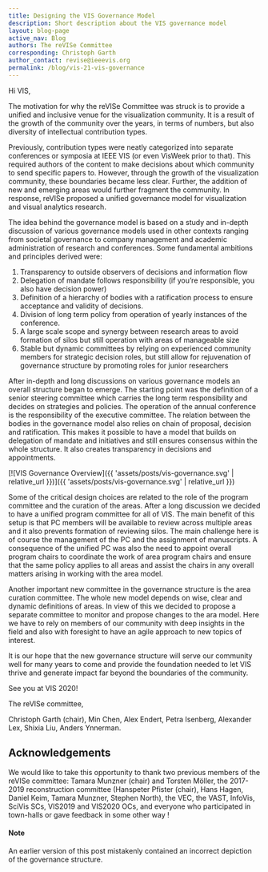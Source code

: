 ```yaml
---
title: Designing the VIS Governance Model
description: Short description about the VIS governance model
layout: blog-page
active_nav: Blog
authors: The reVISe Committee
corresponding: Christoph Garth
author_contact: revise@ieeevis.org
permalink: /blog/vis-21-vis-governance
---
```


Hi VIS,

The motivation for why the reVISe Committee was struck is to provide a unified and inclusive venue for the visualization community. It is a result of the growth of the community over the years, in terms of numbers, but also diversity of intellectual contribution types.

Previously, contribution types were neatly categorized into separate conferences or symposia at IEEE VIS (or even VisWeek prior to that). This required authors of the content to make decisions about which community to send specific papers to. However, through the growth of the visualization community, these boundaries became less clear. Further, the addition of new and emerging areas would further fragment the community. In response, reVISe proposed a unified governance model for visualization and visual analytics research.

<!--more-->
The idea behind the governance model is based on a study and in-depth discussion of various governance models used in other contexts ranging from societal governance to company management and academic administration of research and conferences. Some fundamental ambitions and principles derived were:

1. Transparency to outside observers of decisions and information flow
2. Delegation of mandate follows responsibility (if you’re responsible, you also have decision power)
3. Definition of a hierarchy of bodies with a ratification process to ensure acceptance and validity of decisions.
4. Division of long term policy from operation of yearly instances of the conference.
5. A large scale scope and synergy between research areas to avoid formation of silos but still operation with areas of manageable size
6. Stable but dynamic committees by relying on experienced community members for strategic decision roles, but still allow for rejuvenation of governance structure by promoting roles for junior researchers

After in-depth and long discussions on various governance models an overall structure began to emerge. The starting point was the definition of a senior steering committee which carries the long term responsibility and decides on strategies and policies. The operation of the annual conference is the responsibility of the executive committee. The relation between the bodies in the governance model also relies on chain of proposal, decision and ratification. This makes it possible to have a model that builds on delegation of mandate and initiatives and still ensures consensus within the whole structure. It also creates transparency in decisions and appointments.

[![VIS Governance Overview]({{ 'assets/posts/vis-governance.svg' | relative_url }})]({{ 'assets/posts/vis-governance.svg' | relative_url }})

Some of the critical design choices are related to the role of the program committee and the curation of the areas. After a long discussion we decided to have a unified program committee for all of VIS. The main benefit of this setup is that PC members will be available to review across multiple areas and it also prevents formation of reviewing silos. The main challenge here is of course the management of the PC and the assignment of manuscripts. A consequence of the unified PC was also the need to appoint overall program chairs to coordinate the work of area program chairs and ensure that the same policy applies to all areas and assist the chairs in any overall matters arising in working with the area model.

Another important new committee in the governance structure is the area curation committee. The whole new model depends on wise, clear and dynamic definitions of areas. In view of this we decided to propose a separate committee to monitor and propose changes to the ara model. Here we have to rely on members of our community with deep insights in the field and also with foresight to have an agile approach to new topics of interest.

It is our hope that the new governance structure will serve our community well for many years to come and provide the foundation needed to let VIS thrive and generate impact far beyond the boundaries of the community.

See you at VIS 2020!

The reVISe committee,

Christoph Garth (chair), Min Chen, Alex Endert, Petra Isenberg, Alexander Lex, Shixia Liu, Anders Ynnerman.

## Acknowledgements

We would like to take this opportunity to thank two previous members of the reVISe committee: Tamara Munzner (chair) and Torsten Möller, the 2017-2019 reconstruction committee (Hanspeter Pfister (chair), Hans Hagen, Daniel Keim, Tamara Munzner, Stephen North), the VEC, the VAST, InfoVis, SciVis SCs, VIS2019 and VIS2020 OCs, and everyone who participated in town-halls or gave feedback in some other way !

#### Note

An earlier version of this post mistakenly contained an incorrect depiction of the governance structure.
